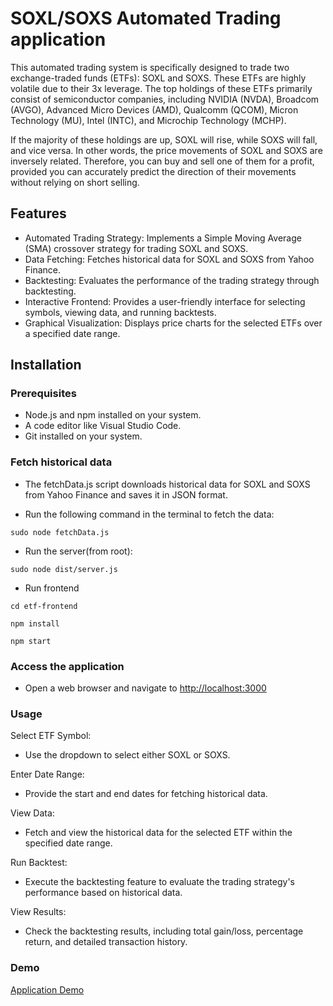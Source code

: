 # SOXL/SOXS Automated Trading application

This automated trading system is specifically designed to trade two exchange-traded funds (ETFs): SOXL and SOXS. These ETFs are highly volatile due to their 3x leverage. The top holdings of these ETFs primarily consist of semiconductor companies, including NVIDIA (NVDA), Broadcom (AVGO), Advanced Micro Devices (AMD), Qualcomm (QCOM), Micron Technology (MU), Intel (INTC), and Microchip Technology (MCHP).

If the majority of these holdings are up, SOXL will rise, while SOXS will fall, and vice versa. In other words, the price movements of SOXL and SOXS are inversely related. Therefore, you can buy and sell one of them for a profit, provided you can accurately predict the direction of their movements without relying on short selling.

## Features

- Automated Trading Strategy: Implements a Simple Moving Average (SMA) crossover strategy for trading SOXL and SOXS.
- Data Fetching: Fetches historical data for SOXL and SOXS from Yahoo Finance.
- Backtesting: Evaluates the performance of the trading strategy through backtesting.
- Interactive Frontend: Provides a user-friendly interface for selecting symbols, viewing data, and running backtests.
- Graphical Visualization: Displays price charts for the selected ETFs over a specified date range.

## Installation

### Prerequisites

- Node.js and npm installed on your system.
- A code editor like Visual Studio Code.
- Git installed on your system.

### Fetch historical data

- The fetchData.js script downloads historical data for SOXL and SOXS from Yahoo Finance and saves it in JSON format.

- Run the following command in the terminal to fetch the data:

`sudo node fetchData.js`

- Run the server(from root):

`sudo node dist/server.js`

- Run frontend

`cd etf-frontend`

`npm install`

`npm start`

### Access the application

- Open a web browser and navigate to <http://localhost:3000>

### Usage

 Select ETF Symbol:

- Use the dropdown to select either SOXL or SOXS.

 Enter Date Range:

- Provide the start and end dates for fetching historical data.

 View Data:

- Fetch and view the historical data for the selected ETF within the specified date range.

 Run Backtest:

- Execute the backtesting feature to evaluate the trading strategy's performance based on historical data.

 View Results:

- Check the backtesting results, including total gain/loss, percentage return, and detailed transaction history.

### Demo

[Application Demo](https://www.loom.com/share/ef116ccd1b5440e78bd01551af0e83ab?sid=d608e38d-9b75-4845-bbce-71d4c2b98cf5)
